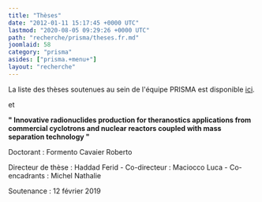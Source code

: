 ```yaml
---
title: "Thèses"
date: "2012-01-11 15:17:45 +0000 UTC"
lastmod: "2020-08-05 09:29:26 +0000 UTC"
path: "recherche/prisma/theses.fr.md"
joomlaid: 58
category: "prisma"
asides: ["prisma.+menu+"]
layout: "recherche"
---
```

La liste des thèses soutenues au sein de l'équipe PRISMA est disponible [ici](https://hal.archives-ouvertes.fr/search/index/?qa%!B(MISSING)collection_t%!D(MISSING)%!B(MISSING)%!D(MISSING)=subatech-prisma&sort=producedDate_tdate+desc&docType_s=OUV+OR+PATENT+OR+LECTURE+OR+IMG+OR+VIDEO+OR+SON+OR+MAP+OR+SOFTWARE+OR+THESE&submitType_s=notice+OR+file+OR+annex&rows=100 "Liste des thèses soutenues au sein de l'équipe PRISMA").

et

**" Innovative radionuclides production for theranostics applications from commercial cyclotrons and nuclear reactors coupled with mass separation technology "**

Doctorant : Formento Cavaier Roberto

Directeur de thèse : Haddad Ferid - Co-directeur : Maciocco Luca - Co-encadrants : Michel Nathalie

Soutenance : 12 février 2019
